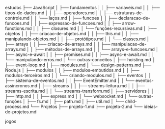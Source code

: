 estudos
├── JavaScript
│   ├── fundamentos
│   │   ├── variaveis.md
│   │   ├── tipos-de-dados.md
│   │   ├── operadores.md
│   │   ├── estruturas-de-controle.md
│   │   └── laços.md
│   ├── funcoes
│   │   ├── declaracao-de-funcoes.md
│   │   ├── expressao-de-funcoes.md
│   │   ├── arrow-functions.md
│   │   ├── closures.md
│   │   └── funções-recursivas.md
│   ├── objetos
│   │   ├── criacao-de-objetos.md
│   │   ├── this.md
│   │   ├── manipulando-objetos.md
│   │   ├── protótipos.md
│   │   └── classes.md
│   ├── arrays
│   │   ├── criacao-de-arrays.md
│   │   ├── manipulacao-de-arrays.md
│   │   ├── métodos-de-arrays.md
│   │   └── arrays-e-funcoes.md
│   ├── async-e-await
│   │   ├── promises.md
│   │   ├── async-e-await.md
│   │   └── manipulando-erros.md
│   └── outras-conceitos
│       ├── hoisting.md
│       ├── event-loop.md
│       ├── modules.md
│       └── design-patterns.md
├── Node.js
│   ├── modulos
│   │   ├── modulos-embutidos.md
│   │   ├── modulos-terceiros.md
│   │   └── criando-modulos.md
│   ├── eventos
│   │   ├── sistema-de-eventos.md
│   │   ├── EventEmitter.md
│   │   └── eventos-assíncronos.md
│   ├── streams
│   │   ├── streams-leitura.md
│   │   ├── streams-escrita.md
│   │   └── streams-transform.md
│   ├── servidores
│   │   ├── http.md
│   │   ├── express.md
│   │   └── websocket.md
│   └── outras-funções
│       ├── fs.md
│       ├── path.md
│       ├── util.md
│       └── child-process.md
└── Projetos
    ├── projeto-1.md
    ├── projeto-2.md
    └── ideias-de-projetos.md


jogos